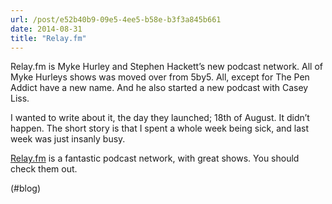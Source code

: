 ```yaml
---
url: /post/e52b40b9-09e5-4ee5-b58e-b3f3a845b661
date: 2014-08-31
title: "Relay.fm"
---
```


Relay.fm is Myke Hurley and Stephen Hackett&#8217;s new podcast network. All of Myke Hurleys shows was moved over from 5by5. All, except for The Pen Addict have a new name. And he also started a new podcast with Casey Liss.



I wanted to write about it, the day they launched; 18th of August. It didn&#8217;t happen. The short story is that I spent a whole week being sick, and last week was just insanly busy.



[Relay.fm][1] is a fantastic podcast network, with great shows. You should check them out.



(#blog)



 [1]: http://relay.fm